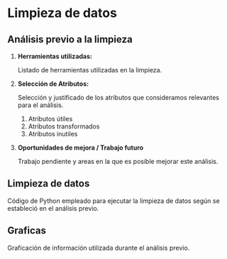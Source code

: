 # Limpieza de datos

## Análisis previo a la limpieza
1. **Herramientas utilizadas:**

    Listado de herramientas utilizadas en la limpieza.
2. **Selección de Atributos:**

    Selección y justificado de los atributos que consideramos relevantes para el análisis.
    1. Atributos útiles
    2. Atributos transformados
    3. Atributos inutiles
    
3. **Oportunidades de mejora / Trabajo futuro**

    Trabajo pendiente y areas en la que es posible mejorar este análisis.

## Limpieza de datos
Código de Python empleado para ejecutar la limpieza de datos según se estableció en el análisis previo.

## Graficas
Graficación de información utilizada durante el análisis previo.
